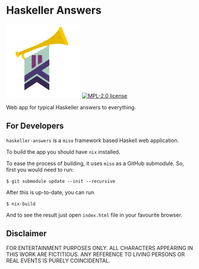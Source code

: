 # Haskeller Answers

![Haskeller Answers](https://raw.githubusercontent.com/vrom911/haskeller-answers/master/images/haskeller-answers-logo.png)
[![MPL-2.0 license](https://img.shields.io/badge/license-MPL--2.0-blue.svg)](LICENSE)

Web app for typical Haskeller answers to everything.

## For Developers

`haskeller-answers` is a `miso` framework based Haskell web application.

To build the app you should have `nix` installed.

To ease the process of building, it uses `miso` as a GitHub submodule. So, first
you would need to run:

```
$ git submodule update --init --recursive
```

After this is up-to-date, you can run

```
$ nix-build
```

And to see the result just open `index.html` file in your favourite browser.

## Disclaimer

FOR ENTERTAINMENT PURPOSES ONLY. ALL CHARACTERS APPEARING IN THIS WORK ARE
FICTITIOUS. ANY REFERENCE TO LIVING PERSONS OR REAL EVENTS IS PURELY
COINCIDENTAL.
